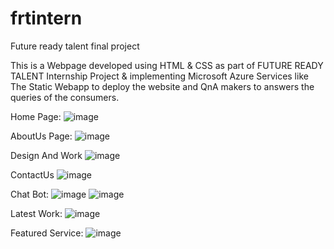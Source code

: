 # frtintern
Future ready talent final project



This is a Webpage developed using HTML & CSS as part of FUTURE READY TALENT Internship Project & implementing Microsoft Azure Services like The Static Webapp to deploy the website and QnA makers to answers the queries of the consumers.



Home Page:
![image](https://user-images.githubusercontent.com/100296974/175267252-99a4f9ad-a0a9-40c3-97bf-52fa00c075e1.png)





AboutUs Page:
![image](https://user-images.githubusercontent.com/100296974/175267435-73d90f10-3bb2-4cc9-aede-bbbea8c70a23.png)





Design And Work
![image](https://user-images.githubusercontent.com/100296974/175267595-18488cf9-539e-4ff2-bb27-d7805bfb9d14.png)

ContactUs
![image](https://user-images.githubusercontent.com/100296974/175267311-a49e437c-83d3-4a2a-9883-95091fcd55d9.png)








Chat Bot:
![image](https://user-images.githubusercontent.com/100296974/175304664-d4f61e79-58bb-4319-b31a-3d4f353f12c2.png)
![image](https://user-images.githubusercontent.com/100296974/175304923-2c766e8f-3a55-4d2c-9fb7-01b90f04db2e.png)





Latest Work:
![image](https://user-images.githubusercontent.com/100296974/175274100-25c7df81-de2e-4fa0-b807-bf2ffc1d2012.png)

Featured Service:
![image](https://user-images.githubusercontent.com/100296974/175274323-58c92fa3-f5f4-4f6c-b5f9-ee9c2c29115b.png)
